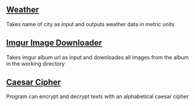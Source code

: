 
<h2>
  <a href="https://github.com/SarthakU/DailyProgrammer/blob/master/Python/Daily064_difficult/Weather.py">Weather</a>
</h2>
Takes name of city as input and outputs weather data in metric units
</br>
<h2>
  <a href="https://github.com/SarthakU/DailyProgrammer/blob/master/Python/Daily025_diffucult/ImgurAlbumDownloader.py">Imgur Image Downloader</a>
</h2>
Takes imgur album url as input and downloades all images from the album in the working directory
<h2>
	<a href="https://github.com/SarthakU/DailyProgrammer/blob/master/Python/Daily003_easy/Caesar.py">Caesar Cipher</a>
</h2>
Program can encrypt and decrypt texts with an alphabetical caesar cipher
